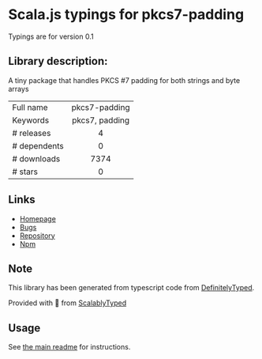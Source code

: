 
# Scala.js typings for pkcs7-padding

Typings are for version 0.1

## Library description:
A tiny package that handles PKCS #7 padding for both strings and byte arrays

|                    |                 |
| ------------------ | :-------------: |
| Full name          | pkcs7-padding |
| Keywords           | pkcs7, padding |
| # releases         | 4 |
| # dependents       | 0 |
| # downloads        | 7374 |
| # stars            | 0 |

## Links
- [Homepage](https://github.com/neeh/pkcs7-padding#readme)
- [Bugs](https://github.com/neeh/pkcs7-padding/issues)
- [Repository](https://github.com/neeh/pkcs7-padding)
- [Npm](https://www.npmjs.com/package/pkcs7-padding)
    


## Note
This library has been generated from typescript code from [DefinitelyTyped](https://definitelytyped.org).

Provided with :purple_heart: from [ScalablyTyped](https://github.com/oyvindberg/ScalablyTyped)

## Usage
See [the main readme](../../readme.md) for instructions.


